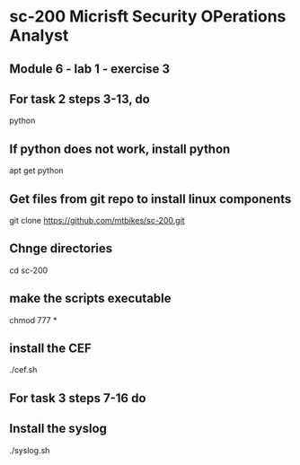 # sc-200 Micrisft Security OPerations Analyst
##
##  Module 6 - lab 1 - exercise 3
##
## For task 2 steps 3-13, do
python
## If python does not work, install python
apt get python
## Get files from git repo to install linux components
git clone https://github.com/mtbikes/sc-200.git
## Chnge directories
cd sc-200
## make the scripts executable
chmod 777 *

## install the CEF
./cef.sh

## For task 3 steps 7-16 do
## Install the syslog
./syslog.sh
